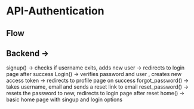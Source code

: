 # API-Authentication

## Flow

## Backend ->
signup() -> checks if username exits, adds new user -> redirects to login page after success
Login() -> verifies password and user , creates new access token -> redirects to profile page on success
forgot_password() -> takes username, email and sends a reset link to email
reset_password() -> resets the password to new, redirects to login page after reset
home() -> basic home page with singup and login options

